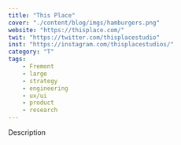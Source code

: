 ```yaml
---
title: "This Place"
cover: "./content/blog/imgs/hamburgers.png"
website: "https://thisplace.com/"
twit: "https://twitter.com/thisplacestudio"
inst: "https://instagram.com/thisplacestudios/"
category: "T"
tags:
    - Fremont
    - large
    - strategy
    - engineering
    - ux/ui
    - product
    - research
---
```


Description

